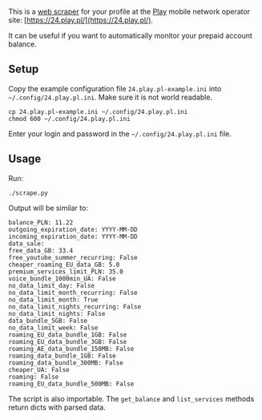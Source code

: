 This is a [web scraper](https://en.wikipedia.org/wiki/Web_scraping) for your
profile at the [Play](https://en.wikipedia.org/wiki/Play_%28telecommunications%29)
mobile network operator site: [https://24.play.pl/](https://24.play.pl/).

It can be useful if you want to automatically monitor your prepaid account
balance.

## Setup

Copy the example configuration file `24.play.pl-example.ini` into
`~/.config/24.play.pl.ini`. Make sure it is not world readable.

	cp 24.play.pl-example.ini ~/.config/24.play.pl.ini
	chmod 600 ~/.config/24.play.pl.ini

Enter your login and password in the `~/.config/24.play.pl.ini` file.

## Usage

Run:

	./scrape.py

Output will be similar to:

	balance_PLN: 11.22
	outgoing_expiration_date: YYYY-MM-DD
	incoming_expiration_date: YYYY-MM-DD
	data_sale:
	free_data_GB: 33.4
	free_youtube_summer_recurring: False
	cheaper_roaming_EU_data_GB: 5.0
	premium_services_limit_PLN: 35.0
	voice_bundle_1000min_UA: False
	no_data_limit_day: False
	no_data_limit_month_recurring: False
	no_data_limit_month: True
	no_data_limit_nights_recurring: False
	no_data_limit_nights: False
	data_bundle_5GB: False
	no_data_limit_week: False
	roaming_EU_data_bundle_1GB: False
	roaming_EU_data_bundle_3GB: False
	roaming_AE_data_bundle_150MB: False
	roaming_data_bundle_1GB: False
	roaming_data_bundle_300MB: False
	cheaper_UA: False
	roaming: False
	roaming_EU_data_bundle_500MB: False

The script is also importable. The `get_balance` and `list_services` methods
return dicts with parsed data.

